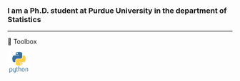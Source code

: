 ### I am a Ph.D. student at Purdue University in the department of Statistics

---

🧰 Toolbox

<img src = "https://raw.githubusercontent.com/devicons/devicon/2ae2a900d2f041da66e950e4d48052658d850630/icons/python/python-original-wordmark.svg"  alt = "PythonLogo" width = "50" height = "50"/>

<!--
**treese41528/treese41528** is a ✨ _special_ ✨ repository because its `README.md` (this file) appears on your GitHub profile.

Here are some ideas to get you started:

- 🔭 I’m currently working on ...
- 🌱 I’m currently learning ...
- 👯 I’m looking to collaborate on ...
- 🤔 I’m looking for help with ...
- 💬 Ask me about ...
- 📫 How to reach me: ...
- 😄 Pronouns: ...
- ⚡ Fun fact: ...
-->
